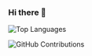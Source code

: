 ### Hi there 👋

<!--
**Nik0Sp/Nik0Sp** is a ✨ _special_ ✨ repository because its `` (this file) appears on your GitHub profile.




Here are some ideas to get you started:

- 🔭 I’m currently working on ...
- 🌱 I’m currently learning ...
- 👯 I’m looking to collaborate on ...
- 🤔 I’m looking for help with ...
- 💬 Ask me about ...
- 📫 How to reach me: ...
- 😄 Pronouns: ...
- ⚡ Fun fact: ...
--> 

![Top Languages](https://github-readme-stats.vercel.app/api/top-langs/?username=Nik0Sp&layout=compact&theme=radical)


![GitHub Contributions](https://github-readme-streak-stats.herokuapp.com/?user=Nik0Sp&theme=radical)



